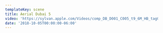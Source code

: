 ```yaml
---
templateKey: scene
title: Aerial Dubai 5
video: 'https://sylvan.apple.com/Videos/comp_DB_D001_C005_t9_6M_HB_tag0.mov'
date: '2018-10-05T00:00:00-06:00'
---
```


